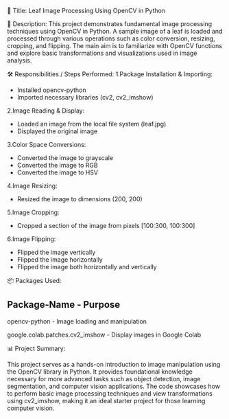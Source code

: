 📌 Title:
Leaf Image Processing Using OpenCV in Python


📝 Description:
This project demonstrates fundamental image processing techniques using OpenCV in Python. A sample image of a leaf is loaded and processed through various operations such as color conversion, resizing, cropping, and flipping. The main aim is to familiarize with OpenCV functions and explore basic transformations and visualizations used in image analysis.



🛠️ Responsibilities / Steps Performed:
1.Package Installation & Importing:
* Installed opencv-python
* Imported necessary libraries (cv2, cv2_imshow)

2.Image Reading & Display:
* Loaded an image from the local file system (leaf.jpg)
* Displayed the original image

3.Color Space Conversions:
* Converted the image to grayscale
* Converted the image to RGB
* Converted the image to HSV

4.Image Resizing:
* Resized the image to dimensions (200, 200)

5.Image Cropping:
* Cropped a section of the image from pixels [100:300, 100:300]

6.Image Flipping:
* Flipped the image vertically
* Flipped the image horizontally
* Flipped the image both horizontally and vertically
  


📦 Packages Used:

Package-Name	                      -                  Purpose
--------------------------------------------------------------- 

opencv-python         	            -                  Image loading and manipulation

google.colab.patches.cv2_imshow	    -                  Display images in Google Colab


📊 Project Summary:

This project serves as a hands-on introduction to image manipulation using the OpenCV library in Python. It provides foundational knowledge necessary for more advanced tasks such as object detection, image segmentation, and computer vision applications. The code showcases how to perform basic image processing techniques and view transformations using cv2_imshow, making it an ideal starter project for those learning computer vision.
















